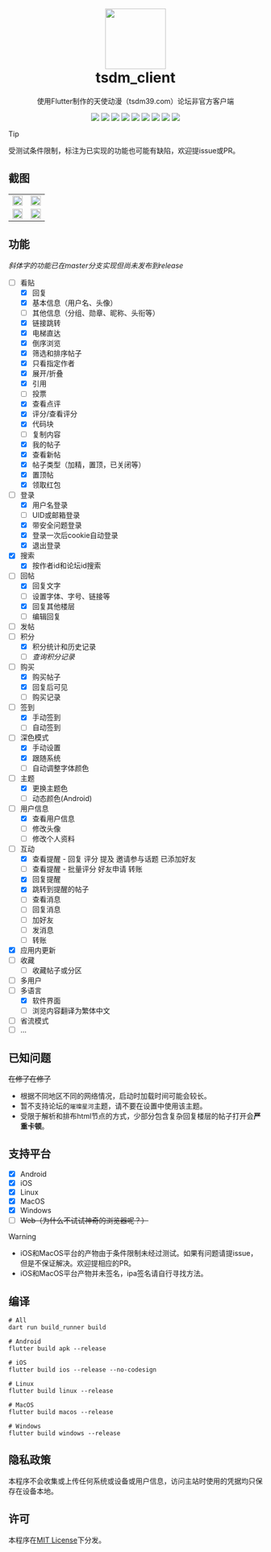 <h1 align="center">
    <a href="https://github.com/realth000/tsdm_client/">
        <img src="./assets/images/tsdm_client.svg" width="120px">
    </a>
    <br>
    tsdm_client
</h1>

<p align="center">
使用Flutter制作的天使动漫（tsdm39.com）论坛非官方客户端
</p>

<p align="center">
  <a href="https://github.com/realth000/tsdm_client/actions"><img src="https://img.shields.io/github/actions/workflow/status/realth000/tsdm_client/test.yml?label=test"/></a>
  <a href="https://github.com/realth000/tsdm_client/actions"><img src="https://img.shields.io/github/actions/workflow/status/realth000/tsdm_client/test_build.yml?label=build"/></a>
  <a href="https://github.com/realth000/tsdm_client/releases"><img src="https://img.shields.io/github/release/realth000/tsdm_client"></a>
  <a href="https://github.com/realth000/tsdm_client/releases"><img src="https://img.shields.io/badge/platform-Android_iOS_Linux_MacOS_Windows-19A6E6"></a>
  <a href="https://github.com/realth000/tsdm_client/releases"><img src="https://img.shields.io/github/downloads/realth000/tsdm_client/total"></a>
  <a href="https://flutter.dev/"><img src="https://img.shields.io/badge/Flutter-3.16-19A6E6?logo=flutter"></a>
  <a href="https://app.codacy.com/gh/realth000/tsdm_client/dashboard?utm_source=gh&utm_medium=referral&utm_content=&utm_campaign=Badge_grade"><img src="https://app.codacy.com/project/badge/Grade/28ffb16db1ba4d8a943d9feba3a402b3"></a>
  <a href="https://pub.dev/packages/very_good_analysis"><img src="https://img.shields.io/badge/style-very_good_analysis-B22C89.svg"></a>
  <a href="https://github.com/realth000/tsdm_client/blob/master/LICENSE"><img src="https://img.shields.io/badge/license-MIT-19A6E6"></a>
</p>

> [!TIP]
>
> 受测试条件限制，标注为已实现的功能也可能有缺陷，欢迎提issue或PR。

## 截图

<div align="center">
  <table>
    <tr>
      <td align="center">
        <img width="100%" src="./doc/pic/screenshot_01.png">
      </td>
      <td align="center">
        <img width="100%" src="./doc/pic/screenshot_02.png">
      </td>
    </tr>
    <tr>
      <td align="center">
        <img width="100%" src="./doc/pic/screenshot_03.png">
      </td>
      <td align="center">
        <img width="100%" src="./doc/pic/screenshot_04.png">
      </td>
    </tr>
  </table>
</div>

## 功能

*斜体字的功能已在master分支实现但尚未发布到release*

* [ ] 看贴
  * [x] 回复
  * [x] 基本信息（用户名、头像）
  * [ ] 其他信息（分组、勋章、昵称、头衔等）
  * [x] 链接跳转
  * [x] 电梯直达
  * [x] 倒序浏览
  * [x] 筛选和排序帖子
  * [x] 只看指定作者
  * [x] 展开/折叠
  * [x] 引用
  * [ ] 投票
  * [x] 查看点评
  * [x] 评分/查看评分
  * [x] 代码块
  * [ ] 复制内容
  * [x] 我的帖子
  * [x] 查看新帖
  * [x] 帖子类型（加精，置顶，已关闭等）
  * [x] 置顶帖
  * [x] 领取红包
* [ ] 登录
  * [x] 用户名登录
  * [ ] UID或邮箱登录
  * [x] 带安全问题登录
  * [x] 登录一次后cookie自动登录
  * [x] 退出登录
* [x] 搜索
  * [x] 按作者id和论坛id搜索
* [ ] 回帖
  * [x] 回复文字
  * [ ] 设置字体、字号、链接等
  * [x] 回复其他楼层
  * [ ] 编辑回复
* [ ] 发帖
* [ ] 积分
  * [x] 积分统计和历史记录
  * [ ] *查询积分记录*
* [ ] 购买
  * [x] 购买帖子
  * [x] 回复后可见
  * [ ] 购买记录
* [ ] 签到
  * [x] 手动签到
  * [ ] 自动签到
* [ ] 深色模式
  * [x] 手动设置
  * [x] 跟随系统
  * [ ] 自动调整字体颜色
* [ ] 主题
  * [x] 更换主题色
  * [ ] 动态颜色\(Android\)
* [ ] 用户信息
  * [x] 查看用户信息
  * [ ] 修改头像
  * [ ] 修改个人资料
* [ ] 互动
  * [x] 查看提醒 - 回复 评分 提及 邀请参与话题 已添加好友
  * [ ] 查看提醒 - 批量评分 好友申请 转账
  * [x] 回复提醒
  * [x] 跳转到提醒的帖子
  * [ ] 查看消息
  * [ ] 回复消息
  * [ ] 加好友
  * [ ] 发消息
  * [ ] 转账
* [x] 应用内更新
* [ ] 收藏
  * [ ] 收藏帖子或分区
* [ ] 多用户
* [ ] 多语言
  * [x] 软件界面
  * [ ] 浏览内容翻译为繁体中文
* [ ] 省流模式
* [ ] ...

## 已知问题

~~在修了在修了~~

* 根据不同地区不同的网络情况，启动时加载时间可能会较长。
* 暂不支持论坛的`璀璨星河`主题，请不要在设置中使用该主题。
* 受限于解析和排布html节点的方式，少部分包含复杂回复楼层的帖子打开会**严重卡顿**。

## 支持平台

* [x] Android
* [x] iOS
* [x] Linux
* [x] MacOS
* [x] Windows
* [ ] ~~Web（为什么不试试神奇的浏览器呢？）~~

> [!WARNING]
>
> * iOS和MacOS平台的产物由于条件限制未经过测试。如果有问题请提issue，但是不保证解决。欢迎提相应的PR。
> * iOS和MacOS平台产物并未签名，ipa签名请自行寻找方法。

## 编译

``` shell
# All
dart run build_runner build

# Android
flutter build apk --release

# iOS
flutter build ios --release --no-codesign

# Linux
flutter build linux --release

# MacOS
flutter build macos --release

# Windows
flutter build windows --release

```

## 隐私政策

本程序不会收集或上传任何系统或设备或用户信息，访问主站时使用的凭据均只保存在设备本地。

## 许可

本程序在[MIT License](./LICENSE)下分发。

